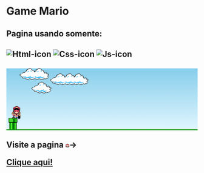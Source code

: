 # Game Mario 
<h2> Pagina usando somente: <h2>
  
<img src="https://img.shields.io/badge/HTML5-E34F26?style=for-the-badge&logo=html5&logoColor=white" alt="Html-icon"/>
<img src="https://img.shields.io/badge/CSS3-1572B6?style=for-the-badge&logo=css3&logoColor=white" alt="Css-icon"/> 
<img src="https://img.shields.io/badge/JavaScript-F7DF1E?style=for-the-badge&logo=javascript&logoColor=black" alt="Js-icon"/>
<br>
<br>
  
<img src="https://github.com/DaniAlves27/Mario/blob/main/imagens/Captura%20de%20tela%202024-02-27%20181206.png?raw=true" alt="print-pag"/>

<p>Visite a pagina  <img src="https://github.com/DaniAlves27/Mario/blob/main/imagens/cogumelo.png?raw=true" style="width:10px; heigth:40px" >-></p><a href="https://danialves27.github.io/Mario/"> Clique aqui!</a>
